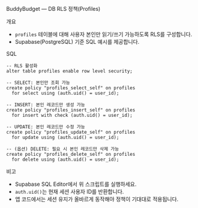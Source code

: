 BuddyBudget — DB RLS 정책(Profiles)

개요

- `profiles` 테이블에 대해 사용자 본인만 읽기/쓰기 가능하도록 RLS를 구성합니다.
- Supabase(PostgreSQL) 기준 SQL 예시를 제공합니다.

SQL

```
-- RLS 활성화
alter table profiles enable row level security;

-- SELECT: 본인만 조회 가능
create policy "profiles_select_self" on profiles
  for select using (auth.uid() = user_id);

-- INSERT: 본인 레코드만 생성 가능
create policy "profiles_insert_self" on profiles
  for insert with check (auth.uid() = user_id);

-- UPDATE: 본인 레코드만 수정 가능
create policy "profiles_update_self" on profiles
  for update using (auth.uid() = user_id);

-- (옵션) DELETE: 필요 시 본인 레코드만 삭제 가능
create policy "profiles_delete_self" on profiles
  for delete using (auth.uid() = user_id);
```

비고

- Supabase SQL Editor에서 위 스크립트를 실행하세요.
- `auth.uid()`는 현재 세션 사용자 ID를 반환합니다.
- 앱 코드에서는 세션 유지가 올바르게 동작해야 정책이 기대대로 적용됩니다.
